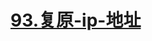 # [93.复原-ip-地址](https://leetcode.cn/problems/restore-ip-addresses/)

<SourceCode src="../.leetcode/93.复原-ip-地址.ts" />
